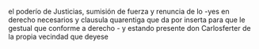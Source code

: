 el poderío de Justicias, sumisión de fuerza y renuncia de lo -yes en derecho necesarios y clausula quarentiga que da por inserta para que le gestual que conforme a derecho - y estando presente don Carlosferter de la propia vecindad que deyese